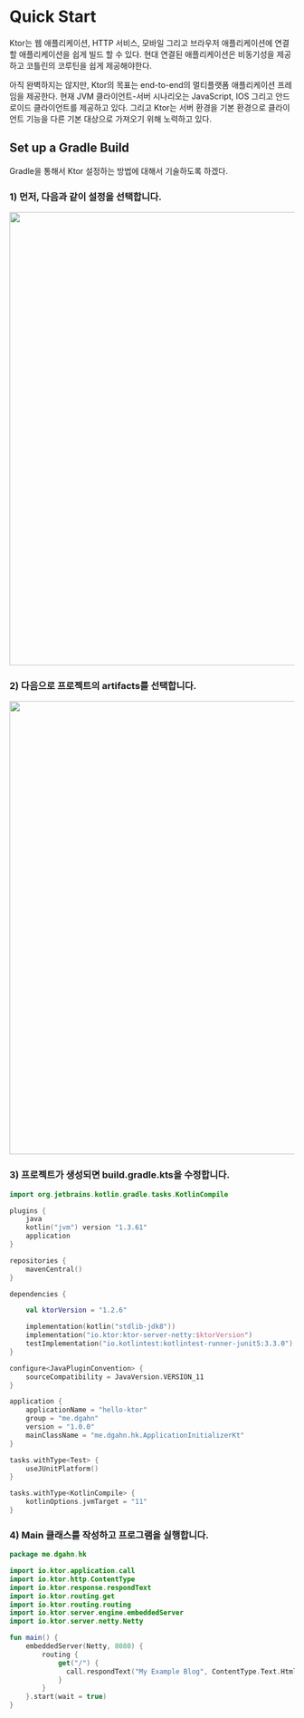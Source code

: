 # Quick Start

Ktor는 웹 애플리케이션, HTTP 서비스, 모바일 그리고 브라우저 애플리케이션에 연결할 애플리케이션을 쉽게 빌드 할 수 있다. 현대 연결된 애플리케이션은 비동기성을 제공하고 코틀린의 코루틴을 쉽게 제공해야한다. 

아직 완벽하지는 않지만, Ktor의 목표는 end-to-end의 멀티플랫폼 애플리케이션 프레임을 제공한다. 현재 JVM 클라이언트-서버 시나리오는 JavaScript, IOS 그리고 안드로이드 클라이언트를 제공하고 있다. 그리고 Ktor는 서버 환경을 기본 환경으로 클라이언트 기능을 다른 기본 대상으로 가져오기 위해 노력하고 있다.

## Set up a Gradle Build

Gradle을 통해서 Ktor 설정하는 방법에 대해서 기술하도록 하겠다.

### 1) 먼저, 다음과 같이 설정을 선택합니다.
<img src="https://imgur.com/JRWE0Rc.png" width=800>

### 2) 다음으로 프로젝트의 artifacts를 선택합니다.
<img src="https://imgur.com/gJc06Iy.png" width=800>

### 3) 프로젝트가 생성되면 **build.gradle.kts**을 수정합니다.

```kotlin
import org.jetbrains.kotlin.gradle.tasks.KotlinCompile

plugins {
    java
    kotlin("jvm") version "1.3.61"
    application
}

repositories {
    mavenCentral()
}

dependencies {

    val ktorVersion = "1.2.6"

    implementation(kotlin("stdlib-jdk8"))
    implementation("io.ktor:ktor-server-netty:$ktorVersion")
    testImplementation("io.kotlintest:kotlintest-runner-junit5:3.3.0")
}

configure<JavaPluginConvention> {
    sourceCompatibility = JavaVersion.VERSION_11
}

application {
    applicationName = "hello-ktor"
    group = "me.dgahn"
    version = "1.0.0"
    mainClassName = "me.dgahn.hk.ApplicationInitializerKt"
}

tasks.withType<Test> {
    useJUnitPlatform()
}

tasks.withType<KotlinCompile> {
    kotlinOptions.jvmTarget = "11"
}
```

### 4) Main 클래스를 작성하고 프로그램을 실행합니다.

```kotlin
package me.dgahn.hk

import io.ktor.application.call
import io.ktor.http.ContentType
import io.ktor.response.respondText
import io.ktor.routing.get
import io.ktor.routing.routing
import io.ktor.server.engine.embeddedServer
import io.ktor.server.netty.Netty

fun main() {
    embeddedServer(Netty, 8080) {
        routing {
            get("/") {
              call.respondText("My Example Blog", ContentType.Text.Html)
            }
        }
    }.start(wait = true)
}
```